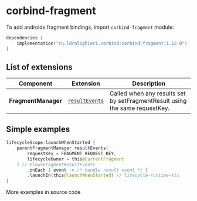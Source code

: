 ﻿
# corbind-fragment

To add androidx fragment bindings, import `corbind-fragment` module:

```kotlin
dependencies {
    implementation("ru.ldralighieri.corbind:corbind-fragment:1.12.0")
}
```

## List of extensions

| Component           | Extension                                      | Description                                                                 |
|---------------------|------------------------------------------------|-----------------------------------------------------------------------------|
| **FragmentManager** | [`resultEvents`][FragmentManager_resultEvents] | Called when any results set by setFragmentResult using the same requestKey. |

## Simple examples

```kotlin
lifecycleScope.launchWhenStarted {
    parentFragmentManager.resultEvents(
        requestKey = FRAGMENT_REQUEST_KEY,
        lifecycleOwner = this@CurrentFragment
    ) // Flow<FragmentResultEvent>
        .onEach { event -> /* handle result event */ }
        .launchIn(this@launchWhenStarted) // lifecycle-runtime-ktx
}
```

More examples in source code

[FragmentManager_resultEvents]: https://github.com/LDRAlighieri/Corbind/blob/master/corbind-fragment/src/main/kotlin/ru/ldralighieri/corbind/fragment/FragmentManagerResultEvents.kt
